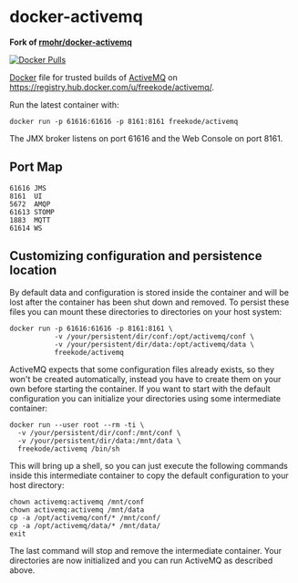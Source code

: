 docker-activemq
===============

**Fork of [rmohr/docker-activemq](https://github.com/rmohr/docker-activemq)**

[![Docker Pulls](https://img.shields.io/docker/pulls/freekode/activemq.svg?maxAge=2592000)](https://hub.docker.com/r/freekode/activemq/)

[Docker](https://www.docker.io/) file for trusted builds of [ActiveMQ](http://activemq.apache.org/) on https://registry.hub.docker.com/u/freekode/activemq/.

Run the latest container with:

    docker run -p 61616:61616 -p 8161:8161 freekode/activemq

The JMX broker listens on port 61616 and the Web Console on port 8161.

Port Map
--------

    61616 JMS
    8161  UI
    5672  AMQP
    61613 STOMP
    1883  MQTT
    61614 WS 

Customizing configuration and persistence location
--------------------------------------------------
By default data and configuration is stored inside the container and will be
lost after the container has been shut down and removed. To persist these
files you can mount these directories to directories on your host system:

    docker run -p 61616:61616 -p 8161:8161 \
               -v /your/persistent/dir/conf:/opt/activemq/conf \
               -v /your/persistent/dir/data:/opt/activemq/data \
               freekode/activemq

ActiveMQ expects that some configuration files already exists, so they won't be
created automatically, instead you have to create them on your own before
starting the container. If you want to start with the default configuration you
can initialize your directories using some intermediate container:

    docker run --user root --rm -ti \
      -v /your/persistent/dir/conf:/mnt/conf \
      -v /your/persistent/dir/data:/mnt/data \
      freekode/activemq /bin/sh

This will bring up a shell, so you can just execute the following commands
inside this intermediate container to copy the default configuration to your
host directory:

    chown activemq:activemq /mnt/conf
    chown activemq:activemq /mnt/data
    cp -a /opt/activemq/conf/* /mnt/conf/
    cp -a /opt/activemq/data/* /mnt/data/
    exit

The last command will stop and remove the intermediate container. Your
directories are now initialized and you can run ActiveMQ as described above.

